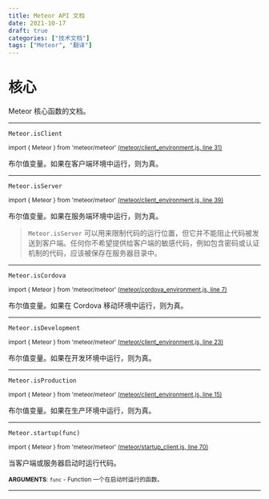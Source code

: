 ```yaml
---
title: Meteor API 文档
date: 2021-10-17
draft: true
categories: ["技术文档"]
tags: ["Meteor", "翻译"]
---
```


# 核心
Meteor 核心函数的文档。

---
`Meteor.isClient`

<small>import { Meteor } from 'meteor/meteor'  [(meteor/client_environment.js, line 31)](https://github.com/meteor/meteor/blob/master/packages/meteor/client_environment.js#L31)</small>

布尔值变量。如果在客户端环境中运行，则为真。

---
`Meteor.isServer`

<small>import { Meteor } from 'meteor/meteor' [(meteor/client_environment.js, line 39)](https://github.com/meteor/meteor/blob/master/packages/meteor/client_environment.js#L39)</small>

布尔值变量。如果在服务端环境中运行，则为真。

> `Meteor.isServer` 可以用来限制代码的运行位置，但它并不能阻止代码被发送到客户端。任何你不希望提供给客户端的敏感代码，例如包含密码或认证机制的代码，应该被保存在服务器目录中。

---
`Meteor.isCordova`

<small>import { Meteor } from 'meteor/meteor' [(meteor/cordova_environment.js, line 7)](https://github.com/meteor/meteor/blob/master/packages/meteor/cordova_environment.js#L7)</small>

布尔值变量。如果在 Cordova 移动环境中运行，则为真。

---
`Meteor.isDevelopment`

<small>import { Meteor } from 'meteor/meteor' [(meteor/client_environment.js, line 23)](https://github.com/meteor/meteor/blob/master/packages/meteor/client_environment.js#L23)</small>

布尔值变量。如果在开发环境中运行，则为真。

---
`Meteor.isProduction`

<small>import { Meteor } from 'meteor/meteor' [(meteor/client_environment.js, line 15)](https://github.com/meteor/meteor/blob/master/packages/meteor/client_environment.js#L15)</small>

布尔值变量。如果在生产环境中运行，则为真。

---
`Meteor.startup(func)`

<small>import { Meteor } from 'meteor/meteor' [(meteor/startup_client.js, line 70)](https://github.com/meteor/meteor/blob/master/packages/meteor/startup_client.js#L70)</small>

当客户端或服务器启动时运行代码。

<small>**ARGUMENTS**: `func` - Function 一个在启动时运行的函数。</small>

---
